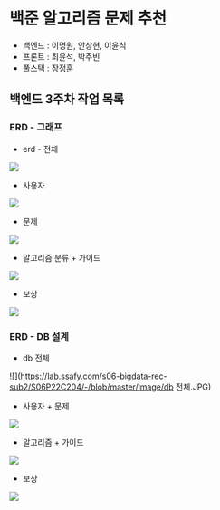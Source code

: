 # 백준 알고리즘 문제 추천

- 백엔드 : 이명원, 안상현, 이윤식
- 프론트 : 최윤석, 박주빈
- 풀스택 : 장정훈



## 백엔드 3주차 작업 목록

### ERD - 그래프

- erd - 전체

![](https://lab.ssafy.com/s06-bigdata-rec-sub2/S06P22C204/-/blob/master/image/erd.PNG)



- 사용자

![](https://lab.ssafy.com/s06-bigdata-rec-sub2/S06P22C204/-/blob/master/image/user.png)



- 문제

![](https://lab.ssafy.com/s06-bigdata-rec-sub2/S06P22C204/-/blob/master/image/problem.png)



- 알고리즘 분류 + 가이드

![](https://lab.ssafy.com/s06-bigdata-rec-sub2/S06P22C204/-/blob/master/image/algorithm-guide.png)



- 보상

![](https://lab.ssafy.com/s06-bigdata-rec-sub2/S06P22C204/-/blob/master/image/emblem.png)



### ERD - DB 설계

- db 전체

![](https://lab.ssafy.com/s06-bigdata-rec-sub2/S06P22C204/-/blob/master/image/db 전체.JPG)



- 사용자 + 문제

![](https://lab.ssafy.com/s06-bigdata-rec-sub2/S06P22C204/-/blob/master/image/db1.jpg)



- 알고리즘 + 가이드

![](https://lab.ssafy.com/s06-bigdata-rec-sub2/S06P22C204/-/blob/master/image/db2.jpg)



- 보상

![](https://lab.ssafy.com/s06-bigdata-rec-sub2/S06P22C204/-/blob/master/image/db3.jpg)



